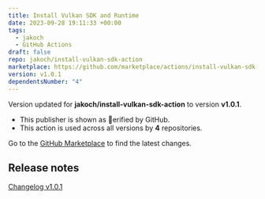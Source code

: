 ```yaml
---
title: Install Vulkan SDK and Runtime
date: 2023-09-28 19:11:33 +00:00
tags:
  - jakoch
  - GitHub Actions
draft: false
repo: jakoch/install-vulkan-sdk-action
marketplace: https://github.com/marketplace/actions/install-vulkan-sdk-and-runtime
version: v1.0.1
dependentsNumber: "4"
---
```



Version updated for **jakoch/install-vulkan-sdk-action** to version **v1.0.1**.
- This publisher is shown as erified by GitHub.
- This action is used across all versions by **4** repositories.

Go to the [GitHub Marketplace](https://github.com/marketplace/actions/install-vulkan-sdk-and-runtime) to find the latest changes.

## Release notes

[Changelog v1.0.1](https://github.com/jakoch/install-vulkan-sdk-action/blob/v1.0.1/CHANGELOG.md)
